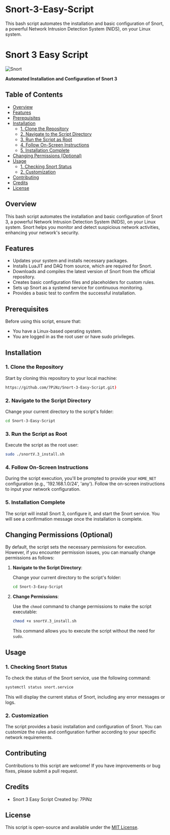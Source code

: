 # Snort-3-Easy-Script
This bash script automates the installation and basic configuration of Snort, a powerful Network Intrusion Detection System (NIDS), on your Linux system.


# Snort 3 Easy Script

![Snort](snort-logo.png)

**Automated Installation and Configuration of Snort 3**

## Table of Contents

- [Overview](#overview)
- [Features](#features)
- [Prerequisites](#prerequisites)
- [Installation](#installation)
  - [1. Clone the Repository](#1-clone-the-repository)
  - [2. Navigate to the Script Directory](#2-navigate-to-the-script-directory)
  - [3. Run the Script as Root](#3-run-the-script-as-root)
  - [4. Follow On-Screen Instructions](#4-follow-on-screen-instructions)
  - [5. Installation Complete](#5-installation-complete)
- [Changing Permissions (Optional)](#changing-permissions-optional)
- [Usage](#usage)
  - [1. Checking Snort Status](#1-checking-snort-status)
  - [2. Customization](#2-customization)
- [Contributing](#contributing)
- [Credits](#credits)
- [License](#license)

## Overview

This bash script automates the installation and basic configuration of Snort 3, a powerful Network Intrusion Detection System (NIDS), on your Linux system. Snort helps you monitor and detect suspicious network activities, enhancing your network's security.

## Features

- Updates your system and installs necessary packages.
- Installs LuaJIT and DAQ from source, which are required for Snort.
- Downloads and compiles the latest version of Snort from the official repository.
- Creates basic configuration files and placeholders for custom rules.
- Sets up Snort as a systemd service for continuous monitoring.
- Provides a basic test to confirm the successful installation.

## Prerequisites

Before using this script, ensure that:

- You have a Linux-based operating system.
- You are logged in as the root user or have sudo privileges.

## Installation

### 1. Clone the Repository

Start by cloning this repository to your local machine:

```bash
https://github.com/7PiNz/Snort-3-Easy-Script.git)
```

### 2. Navigate to the Script Directory

Change your current directory to the script's folder:

```bash
cd Snort-3-Easy-Script
```

### 3. Run the Script as Root

Execute the script as the root user:

```bash
sudo ./snortV.3_install.sh
```

### 4. Follow On-Screen Instructions

During the script execution, you'll be prompted to provide your `HOME_NET` configuration (e.g., '192.168.1.0/24', 'any'). Follow the on-screen instructions to input your network configuration.

### 5. Installation Complete

The script will install Snort 3, configure it, and start the Snort service. You will see a confirmation message once the installation is complete.

## Changing Permissions (Optional)

By default, the script sets the necessary permissions for execution. However, if you encounter permission issues, you can manually change permissions as follows:

1. **Navigate to the Script Directory**:

   Change your current directory to the script's folder:

   ```bash
   cd Snort-3-Easy-Script
   ```

2. **Change Permissions**:

   Use the `chmod` command to change permissions to make the script executable:

   ```bash
   chmod +x snortV.3_install.sh
   ```

   This command allows you to execute the script without the need for `sudo`.

## Usage

### 1. Checking Snort Status

To check the status of the Snort service, use the following command:

```bash
systemctl status snort.service
```

This will display the current status of Snort, including any error messages or logs.

### 2. Customization

The script provides a basic installation and configuration of Snort. You can customize the rules and configuration further according to your specific network requirements.

## Contributing

Contributions to this script are welcome! If you have improvements or bug fixes, please submit a pull request.

## Credits

- Snort 3 Easy Script Created by: 7PiNz

## License

This script is open-source and available under the [MIT License](LICENSE).
